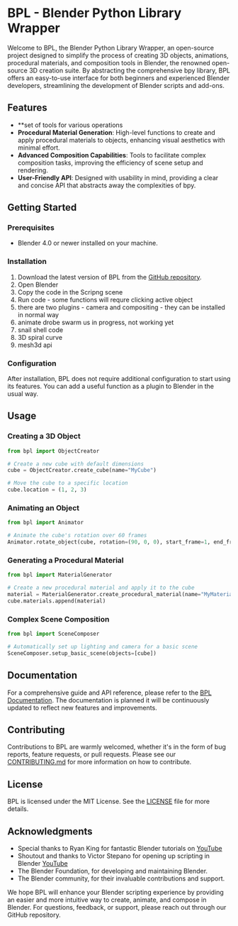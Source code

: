# BPL - Blender Python Library Wrapper

Welcome to BPL, the Blender Python Library Wrapper, an open-source project designed to simplify the process of creating 3D objects, animations, procedural materials, and composition tools in Blender, the renowned open-source 3D creation suite. By abstracting the comprehensive bpy library, BPL offers an easy-to-use interface for both beginners and experienced Blender developers, streamlining the development of Blender scripts and add-ons.

## Features

- **set of tools for various operations
- **Procedural Material Generation**: High-level functions to create and apply procedural materials to objects, enhancing visual aesthetics with minimal effort.
- **Advanced Composition Capabilities**: Tools to facilitate complex composition tasks, improving the efficiency of scene setup and rendering.
- **User-Friendly API**: Designed with usability in mind, providing a clear and concise API that abstracts away the complexities of bpy.

## Getting Started

### Prerequisites

- Blender 4.0 or newer installed on your machine.

### Installation

1. Download the latest version of BPL from the [GitHub repository](https://github.com/sq5rix/BlenderPythonLibrary).
2. Open Blender
3. Copy the code in the Scripng scene
4. Run code - some functions will requre clicking active object
5. there are two plugins - camera and compositing - they can be installed in normal way
6. animate drobe swarm us in progress, not working yet
7. snail shell code
8. 3D spiral curve
9. mesh3d api

### Configuration

After installation, BPL does not require additional configuration to start using its features.
You can add a useful function as a plugin to Blender in the usual way.

## Usage

### Creating a 3D Object

```python
from bpl import ObjectCreator

# Create a new cube with default dimensions
cube = ObjectCreator.create_cube(name="MyCube")

# Move the cube to a specific location
cube.location = (1, 2, 3)
```

### Animating an Object

```python
from bpl import Animator

# Animate the cube's rotation over 60 frames
Animator.rotate_object(cube, rotation=(90, 0, 0), start_frame=1, end_frame=60)
```

### Generating a Procedural Material

```python
from bpl import MaterialGenerator

# Create a new procedural material and apply it to the cube
material = MaterialGenerator.create_procedural_material(name="MyMaterial", color=(0.8, 0.2, 0.2))
cube.materials.append(material)
```

### Complex Scene Composition

```python
from bpl import SceneComposer

# Automatically set up lighting and camera for a basic scene
SceneComposer.setup_basic_scene(objects=[cube])
```

## Documentation

For a comprehensive guide and API reference, please refer to the [BPL Documentation](https://github.com/sq5rix/BlenderPythonLibrary/wiki). The documentation is planned it will be continuously updated to reflect new features and improvements.

## Contributing

Contributions to BPL are warmly welcomed, whether it's in the form of bug reports, feature requests, or pull requests. Please see our [CONTRIBUTING.md](https://github.com/sq5rix/BlenderPythonLibrary/CONTRIBUTING.md) for more information on how to contribute.

## License

BPL is licensed under the MIT License. See the [LICENSE](https://github.com/your-repo/bpl/LICENSE) file for more details.

## Acknowledgments

- Special thanks to Ryan King for fantastic Blender tutorials on [YouTube](https://youtube.com/@RyanKingArt?si=wmYyGDFKGZ-_FPmM)
- Shoutout and thanks to Victor Stepano for opening up scripting in Blender [YouTube](https://youtube.com/@CGPython?si=Y_rGrNoMJbe141b1)
- The Blender Foundation, for developing and maintaining Blender.
- The Blender community, for their invaluable contributions and support.

We hope BPL will enhance your Blender scripting experience by providing an easier and more intuitive way to create, animate, and compose in Blender. For questions, feedback, or support, please reach out through our GitHub repository.


